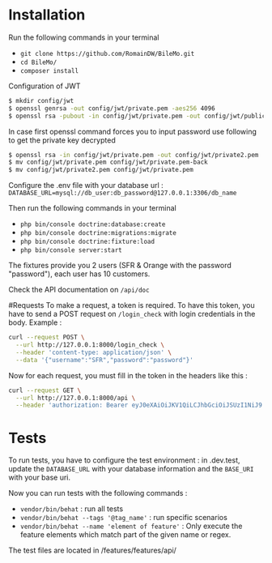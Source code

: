 # Installation

Run the following commands in your terminal
- `git clone https://github.com/RomainDW/BileMo.git`
- `cd BileMo/`
- `composer install`

Configuration of JWT
```bash
$ mkdir config/jwt
$ openssl genrsa -out config/jwt/private.pem -aes256 4096
$ openssl rsa -pubout -in config/jwt/private.pem -out config/jwt/public.pem
```

In case first openssl command forces you to input password use following to get the private key decrypted
```bash
$ openssl rsa -in config/jwt/private.pem -out config/jwt/private2.pem
$ mv config/jwt/private.pem config/jwt/private.pem-back
$ mv config/jwt/private2.pem config/jwt/private.pem
```
Configure the .env file with your database url :
`DATABASE_URL=mysql://db_user:db_password@127.0.0.1:3306/db_name`

Then run the following commands in your terminal
- `php bin/console doctrine:database:create`
- `php bin/console doctrine:migrations:migrate`
- `php bin/console doctrine:fixture:load`
- `php bin/console server:start`

The fixtures provide you 2 users (SFR & Orange with the password "password"), each user has 10 customers.

Check the API documentation on `/api/doc`

#Requests
To make a request, a token is required. To have this token, you have to send a POST request on `/login_check` with login credentials in the body.
Example :
```bash
curl --request POST \
  --url http://127.0.0.1:8000/login_check \
  --header 'content-type: application/json' \
  --data '{"username":"SFR","password":"password"}'
```

Now for each request, you must fill in the token in the headers like this :

```bash
curl --request GET \
  --url http://127.0.0.1:8000/api \
  --header 'authorization: Bearer eyJ0eXAiOiJKV1QiLCJhbGciOiJSUzI1NiJ9.eyJpYXQiOjE1NjAxNzUyOTAsImV4cCI6MTU2MDE3ODg5MCwicm9sZXMiOlsiUk9MRV9VU0VSIl0sInVzZXJuYW1lIjoiU0ZSIn0.40t8XvZMgvv0NMlmCfxDy-5q_8s3BcsvlH_XUFJhuv827LCrNUVxNNYko_5FtHlXWd8W97F8dDWdDiRsOUYn_EYDXepLSjBVGYRWzdgkFRIon5KyNuM7DwG2FIPeJGFJ6jooPuDiQDqFoky4nNoVq7dlVpXm8-H4xMb75S71EQIG_84BFmETv_yJ7q4QNgPVJ_nFTnPwE4aMASr8fzqxGsEPsWI_rdZachpQYsLoX6jFmbkWoxVF3jTTmeXZLoasBrlWLbo-OpepSh70HaXLDGJ3zSzNEvwLGTUCVWGEo-jC7OC_dRDUIVDH6r_bY9Yc1Q2xz5UneR5mDSPAetjsHC8Wkfx7GawPFORkxkuzXoC1h2Jb0B-XpXp0E7-aW5-Syj0iXKQ4uH-_e666U3bZTAP2cromFOO_f-jmy-WptCiNR38-J927A4Zo0nS5-g-JAvRs44pogVg-qdv0XNYV3ZtansVoRoZ_yUy_tMrzeRWpTwVvA4Ben5XFOnRtBYe8jCzGqWNW8-0EDkQwbo91stcwjdsqT3LoURl88JlUyRZRwH5kvKypDjA24DuVwxKlEmJ-pS7TRZF8TxX3ZMmQH7pzNV6NT85VHkDJiccgIUW_3Wrke5p7CY-5MBDZMjzpxLjp5kOHvDWLCCplUc9u0SxhI7E1o_Jt-cFxbzvREuc'
```

# Tests
To run tests, you have to configure the test environment :
in .dev.test, update the `DATABASE_URL` with your database information and the `BASE_URI` with your base uri.

Now you can run tests with the following commands :
- `vendor/bin/behat` : run all tests
- `vendor/bin/behat --tags '@tag_name'` : run specific scenarios
- `vendor/bin/behat --name 'element of feature'` : Only execute the feature elements which match part of the given name or regex.

The test files are located in /features/features/api/
